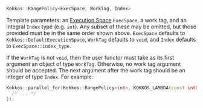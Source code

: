 ```cpp
Kokkos::RangePolicy<ExecSpace, WorkTag, Index>
```
Template parameters: an [Execution Space](API-Core#execution-spaces) `ExecSpace`, a work tag, and an integral `Index` type (e.g. `int`). Any subset of these may be omitted, but those provided must be in the same order shown above. `ExecSpace` defaults to `Kokkos::DefaultExecutionSpace`, `WorkTag` defaults to `void`, and `Index` defaults to `ExecSpace::index_type`.

If the `WorkTag` is not `void`, then the user functor must take as its first argument an object of type `WorkTag`.  Otherwise, no work tag argument should be accepted. The next argument after the work tag should be an integer of type `Index`. For example:
```cpp
Kokkos::parallel_for(Kokkos::RangePolicy<int>, KOKKOS_LAMBDA(const int& i) {
  /* ... */
});
```
